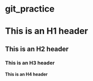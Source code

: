 # git_practice
<h1>This is an H1 header</h1>
<h2>This is an H2 header</h2>
<h3>This is an H3 header</h3>
<h4>This is an H4 header</h4>